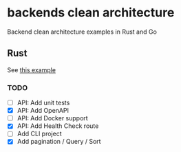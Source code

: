 # backends clean architecture

Backend clean architecture examples in Rust and Go

## Rust

See [this example](https://github.com/codemountains/axum-ddd-explicit-architecture)

### TODO

- [ ] API: Add unit tests
- [x] API: Add OpenAPI
- [ ] API: Add Docker support
- [x] API: Add Health Check route
- [ ] Add CLI project
- [x] Add pagination / Query / Sort
